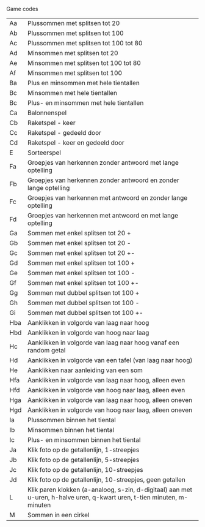 Game codes

<table>
<tr><td>Aa</td><td>Plussommen met splitsen tot 20</td/></tr>
<tr><td>Ab</td><td>Plussommen met splitsen tot 100</td/></tr>
<tr><td>Ac</td><td>Plussommen met splitsen tot 100 tot 80</td/></tr>
<tr><td>Ad</td><td>Minsommen met splitsen tot 20</td/></tr>
<tr><td>Ae</td><td>Minsommen met splitsen tot 100 tot 80</td/></tr>
<tr><td>Af</td><td>Minsommen met splitsen tot 100</td/></tr>
<tr><td>Ba</td><td>Plus en minsommen met hele tientallen</td/></tr>
<tr><td>Bc</td><td>Minsommen met hele tientallen</td/></tr>
<tr><td>Bc</td><td>Plus- en minsommen met hele tientallen</td/></tr>
<tr><td>Ca</td><td>Balonnenspel</td/></tr>
<tr><td>Cb</td><td>Raketspel - keer</td/></tr>
<tr><td>Cc</td><td>Raketspel - gedeeld door</td/></tr>
<tr><td>Cd</td><td>Raketspel - keer en gedeeld door</td/></tr>
<tr><td>E</td><td>Sorteerspel</td/></tr>
<tr><td>Fa</td><td>Groepjes van herkennen zonder antwoord met lange optelling</td/></tr>
<tr><td>Fb</td><td>Groepjes van herkennen zonder antwoord en zonder lange optelling</td/></tr>
<tr><td>Fc</td><td>Groepjes van herkennen met antwoord en zonder lange optelling</td/></tr>
<tr><td>Fd</td><td>Groepjes van herkennen met antwoord en met lange optelling</td/></tr>
<tr><td>Ga</td><td>Sommen met enkel splitsen tot 20 +</td></tr>
<tr><td>Gb</td><td>Sommen met enkel splitsen tot 20 -</td></tr>
<tr><td>Gc</td><td>Sommen met enkel splitsen tot 20 +-</td></tr>
<tr><td>Gd</td><td>Sommen met enkel splitsen tot 100 +</td></tr>
<tr><td>Ge</td><td>Sommen met enkel splitsen tot 100 -</td></tr>
<tr><td>Gf</td><td>Sommen met enkel splitsen tot 100 +-</td></tr>
<tr><td>Gg</td><td>Sommen met dubbel splitsen tot 100 +</td></tr>
<tr><td>Gh</td><td>Sommen met dubbel splitsen tot 100 -</td></tr>
<tr><td>Gi</td><td>Sommen met dubbel splitsen tot 100 +-</td></tr>
<tr><td>Hba</td><td>Aanklikken in volgorde van laag naar hoog</td></tr>
<tr><td>Hbd</td><td>Aanklikken in volgorde van hoog naar laag</td></tr>
<tr><td>Hc</td><td>Aanklikken in volgorde van laag naar hoog vanaf een random getal</td></tr>
<tr><td>Hd</td><td>Aanklikken in volgorde van een tafel (van laag naar hoog)</td></tr>
<tr><td>He</td><td>Aanklikken naar aanleiding van een som</td></tr>
<tr><td>Hfa</td><td>Aanklikken in volgorde van laag naar hoog, alleen even</td></tr>
<tr><td>Hfd</td><td>Aanklikken in volgorde van hoog naar laag, alleen even</td></tr>
<tr><td>Hga</td><td>Aanklikken in volgorde van laag naar hoog, alleen oneven</td></tr>
<tr><td>Hgd</td><td>Aanklikken in volgorde van hoog naar laag, alleen oneven</td></tr>
<tr><td>Ia</td><td>Plussommen binnen het tiental</td></tr>
<tr><td>Ib</td><td>Minsommen binnen het tiental</td></tr>
<tr><td>Ic</td><td>Plus- en minsommen binnen het tiental</td></tr>
<tr><td>Ja</td><td>Klik foto op de getallenlijn, 1-streepjes</td></tr>
<tr><td>Jb</td><td>Klik foto op de getallenlijn, 5-streepjes</td></tr>
<tr><td>Jc</td><td>Klik foto op de getallenlijn, 10-streepjes</td></tr>
<tr><td>Jd</td><td>Klik foto op de getallenlijn, 10-streepjes, geen getallen</td></tr>
<tr><td>L</td><td>Klik paren klokken (a-analoog, s-zin, d-digitaal) aan met u-uren, h-halve uren, q-kwart uren, t-tien minuten, m-minuten</td></tr>
<tr><td>M</td><td>Sommen in een cirkel</td></tr>
</table>
